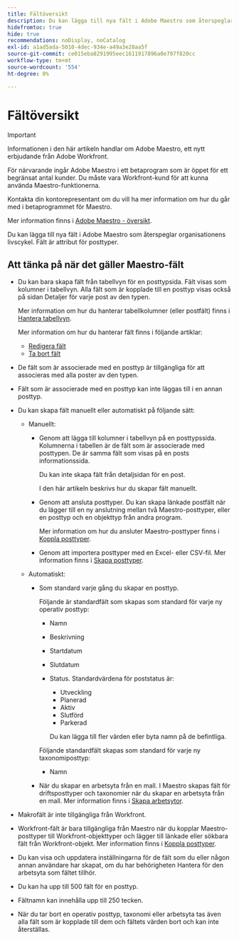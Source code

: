 ```yaml
---
title: Fältöversikt
description: Du kan lägga till nya fält i Adobe Maestro som återspeglar organisationens livscykel. Fält är attribut för posttyper.
hidefromtoc: true
hide: true
recommendations: noDisplay, noCatalog
exl-id: a1ad5ada-5010-4dec-934e-a49a3e28aa5f
source-git-commit: ce015eba8291995eec1611917896a0e797f820cc
workflow-type: tm+mt
source-wordcount: '554'
ht-degree: 0%

---
```


# Fältöversikt

<!--
title: Field overview
description: You can add new fields in Adobe Maestro that reflect your organization's lifecycle. Fields are attributes of record types. 
hidefromtoc: yes
author: Alina
feature: Work Management (***************WE NEED A NEW ONE HERE***********)
role: User, Admin
hide: yes
-->

<!--update the metadata with real information when making this available in TOC and in the left nav-->

>[!IMPORTANT]
>
>Informationen i den här artikeln handlar om Adobe Maestro, ett nytt erbjudande från Adobe Workfront.
>
>För närvarande ingår Adobe Maestro i ett betaprogram som är öppet för ett begränsat antal kunder. Du måste vara Workfront-kund för att kunna använda Maestro-funktionerna.
>
>Kontakta din kontorepresentant om du vill ha mer information om hur du går med i betaprogrammet för Maestro.
>
>Mer information finns i [Adobe Maestro - översikt](../maestro-overview.md).

Du kan lägga till nya fält i Adobe Maestro som återspeglar organisationens livscykel. Fält är attribut för posttyper.


## Att tänka på när det gäller Maestro-fält

* Du kan bara skapa fält från tabellvyn för en posttypsida. Fält visas som kolumner i tabellvyn. Alla fält som är kopplade till en posttyp visas också på sidan Detaljer för varje post av den typen.

  Mer information om hur du hanterar tabellkolumner (eller postfält) finns i [Hantera tabellvyn](../views/manage-the-table-view.md).

  Mer information om hur du hanterar fält finns i följande artiklar:

   * [Redigera fält](../fields/edit-fields.md)
   * [Ta bort fält](../fields/delete-fields.md)

* De fält som är associerade med en posttyp är tillgängliga för att associeras med alla poster av den typen. <!--will this change and will the fields be available for other record types, too?! Also, the next bullet might need to change too if this one changes -->

* Fält som är associerade med en posttyp kan inte läggas till i en annan posttyp. <!-- this will change when they open the Field library tab when creating a field-->

* Du kan skapa fält manuellt eller automatiskt på följande sätt:

   * Manuellt:

      * Genom att lägga till kolumner i tabellvyn på en posttypssida. Kolumnerna i tabellen är de fält som är associerade med posttypen. De är samma fält som visas på en posts informationssida.

        Du kan inte skapa fält från detaljsidan för en post.

        I den här artikeln beskrivs hur du skapar fält manuellt.

      * Genom att ansluta posttyper. Du kan skapa länkade postfält när du lägger till en ny anslutning mellan två Maestro-posttyper, eller en posttyp och en objekttyp från andra program.

        <!--* Importing record types with fields using a CSV or an Excel file. - this is not available yet-->

        Mer information om hur du ansluter Maestro-posttyper finns i [Koppla posttyper](../architecture/connect-record-types.md).

      * Genom att importera posttyper med en Excel- eller CSV-fil. Mer information finns i [Skapa posttyper](../architecture/create-record-types.md).

   * Automatiskt:

      * Som standard varje gång du skapar en posttyp.

        Följande är standardfält som skapas som standard för varje ny operativ posttyp:

         * Namn
         * Beskrivning
         * Startdatum
         * Slutdatum
         * Status. Standardvärdena för poststatus är:
            * Utveckling
            * Planerad
            * Aktiv
            * Slutförd
            * Parkerad

           Du kan lägga till fler värden eller byta namn på de befintliga.

        Följande standardfält skapas som standard för varje ny taxonomiposttyp:

         * Namn <!--will more be added? If not, consider rephrasing this bullet-->

      * När du skapar en arbetsyta från en mall. I Maestro skapas fält för driftsposttyper och taxonomier när du skapar en arbetsyta från en mall. Mer information finns i [Skapa arbetsytor](../architecture/create-workspaces.md).

* Makrofält är inte tillgängliga från Workfront.

* Workfront-fält är bara tillgängliga från Maestro när du kopplar Maestro-posttyper till Workfront-objekttyper och lägger till länkade eller sökbara fält från Workfront-objekt. Mer information finns i [Koppla posttyper](../architecture/connect-record-types.md).

* Du kan visa och uppdatera inställningarna för de fält som du eller någon annan användare har skapat, om du har behörigheten Hantera för den arbetsyta som fältet tillhör.

* Du kan ha upp till 500 fält för en posttyp.

* Fältnamn kan innehålla upp till 250 tecken.

* När du tar bort en operativ posttyp, taxonomi eller arbetsyta tas även alla fält som är kopplade till dem och fältets värden bort och kan inte återställas. <!-- this might change with a possible recycle bin solution?!-->
